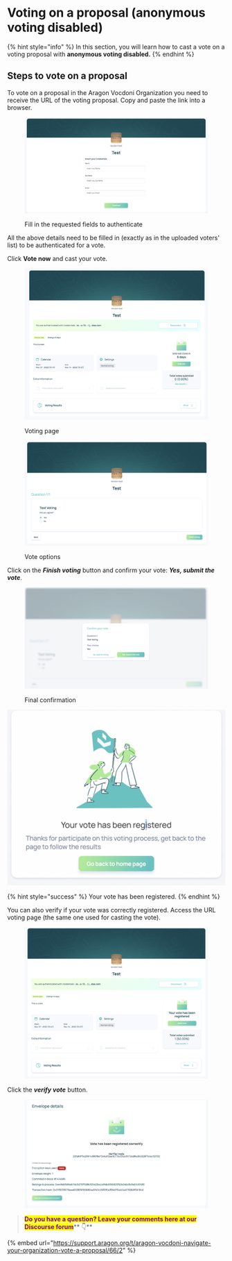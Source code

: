 # Voting on a proposal (anonymous voting disabled)

{% hint style="info" %}
In this section, you will learn how to cast a vote on a voting proposal with **anonymous voting disabled.**
{% endhint %}

## Steps to vote on a proposal

To vote on a proposal in the Aragon Vocdoni Organization you need to receive the URL of the voting proposal. Copy and paste the link into a browser.

<figure><img src="../../../.gitbook/assets/Fill page.png" alt=""><figcaption><p>Fill in the requested fields to authenticate</p></figcaption></figure>

All the above details need to be filled in (exactly as in the uploaded voters' list) to be authenticated for a vote.

Click **Vote now** and cast your vote.

<figure><img src="../../../.gitbook/assets/Vote now.png" alt=""><figcaption><p>Voting page</p></figcaption></figure>

<figure><img src="../../../.gitbook/assets/cast vote.png" alt=""><figcaption><p>Vote options</p></figcaption></figure>

Click on the _**Finish voting**_ button and confirm your vote: _**Yes, submit the vote**_.

<figure><img src="../../../.gitbook/assets/confirm vote.png" alt=""><figcaption><p>Final confirmation</p></figcaption></figure>

![Voting success registered](<../../../.gitbook/assets/Schermata 2022-03-07 alle 22.35.28.png>)

{% hint style="success" %}
Your vote has been registered.
{% endhint %}

You can also verify if your vote was correctly registered. Access the URL voting page (the same one used for casting the vote).

<figure><img src="../../../.gitbook/assets/verify vote 1.png" alt=""><figcaption></figcaption></figure>

Click the _**verify vote**_ button.

<figure><img src="../../../.gitbook/assets/verify vote 2.png" alt=""><figcaption></figcaption></figure>

> <mark style="color:purple;">**Do you have a question? Leave your comments here at our Discourse forum**</mark>** 👇**

{% embed url="https://support.aragon.org/t/aragon-vocdoni-navigate-your-organization-vote-a-proposal/66/2" %}

